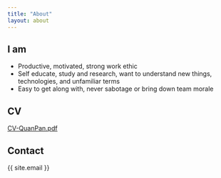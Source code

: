 ```yaml
---
title: "About"
layout: about
---
```


## I am

- Productive, motivated, strong work ethic
- Self educate, study and research, want to understand new things, technologies, and unfamiliar terms
- Easy to get along with, never sabotage or bring down team morale

## CV

[CV-QuanPan.pdf](/assets/docs/about/Europass_CV-QuanPan_Sty1.pdf)

## Contact

{{ site.email }}
